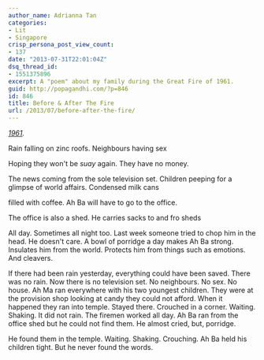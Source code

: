 ```yaml
---
author_name: Adrianna Tan
categories:
- Lit
- Singapore
crisp_persona_post_view_count:
- 137
date: "2013-07-31T22:01:04Z"
dsq_thread_id:
- 1551375896
excerpt: A "poem" about my family during the Great Fire of 1961.
guid: http://popagandhi.com/?p=846
id: 846
title: Before & After The Fire
url: /2013/07/before-after-the-fire/
---
```


_[1961](http://www.nus.edu.sg/nuspress/subjects/ASAA/978-9971-69-645-0.html)._

Rain falling on zinc roofs. Neighbours having sex

Hoping they won't be _suay_ again. They have no money.

The news coming from the sole television set. Children peeping for a glimpse of world affairs. Condensed milk cans

filled with coffee. Ah Ba will have to go to the office.

The office is also a shed. He carries sacks to and fro sheds

All day. Sometimes all night too. Last week someone tried to chop him in the head. He doesn't care. A bowl of porridge a day makes Ah Ba strong. Insulates him from the world. Protects him from things such as emotions. And cleavers.

If there had been rain yesterday, everything could have been saved. There was no rain. Now there is no television set. No neighbours. No sex. No house. Ah Ma ran everywhere with his two youngest children. They were at the provision shop looking at candy they could not afford. When it happened they ran into temple. Stayed there. Crouched in a corner. Waiting. Shaking. It did not rain. The firemen worked all day. Ah Ba ran from the office shed but he could not find them. He almost cried, but, porridge.

He found them in the temple. Waiting. Shaking. Crouching. Ah Ba held his children tight. But he never found the words.
